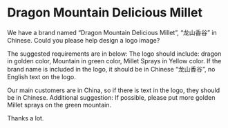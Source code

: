 # Dragon Mountain Delicious Millet

We have a brand named “Dragon Mountain Delicious Millet”, “龙山香谷” in Chinese. Could you please help design a logo image?

The suggested requirements are in below:
The logo should include: dragon in golden color, Mountain in green color, Millet Sprays in Yellow color. If the brand name is included in the logo, it should be in Chinese “龙山香谷”, no English text on the logo.

Our main customers are in China, so if there is text in the logo, they should be in Chinese. 
Additional suggestion: If possible, please put more golden Millet sprays on the green mountain. 

Thanks a lot.
